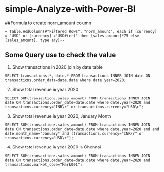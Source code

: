 # simple-Analyze-with-Power-BI
##Formula to create norm_amount column 
```
= Table.AddColumn(#"Filtered Rows", "norm_amount", each if [currency] = "USD" or [currency] ="USD#(cr)" then [sales_amount]*75 else [sales_amount], type any)--
```
## Some Query use to check the value 
1. Show transactions in 2020 join by date table
```
SELECT transactions.*, date.* FROM transactions INNER JOIN date ON transactions.order_date=date.date where date.year=2020;
```
2. Show total revenue in year 2020
```
SELECT SUM(transactions.sales_amount) FROM transactions INNER JOIN date ON transactions.order_date=date.date where date.year=2020 and transactions.currency="INR\r" or transactions.currency="USD\r";
```
3. Show total revenue in year 2020, January Month
```
SELECT SUM(transactions.sales_amount) FROM transactions INNER JOIN date ON transactions.order_date=date.date where date.year=2020 and and date.month_name="January" and (transactions.currency="INR\r" or transactions.currency="USD\r");
```
4. Show total revenue in year 2020 in Chennai
```
SELECT SUM(transactions.sales_amount) FROM transactions INNER JOIN date ON transactions.order_date=date.date where date.year=2020 and transactions.market_code="Mark001";
```
